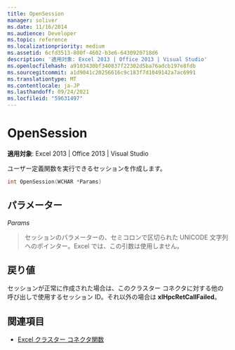 ```yaml
---
title: OpenSession
manager: soliver
ms.date: 11/16/2014
ms.audience: Developer
ms.topic: reference
ms.localizationpriority: medium
ms.assetid: 6cfd3513-800f-4602-b3e6-6430920718d6
description: '適用対象: Excel 2013 | Office 2013 | Visual Studio'
ms.openlocfilehash: a9103430bf340837f22302d5ba76adcb197e8fdb
ms.sourcegitcommit: a1d9041c20256616c9c183f7d1049142a7ac6991
ms.translationtype: MT
ms.contentlocale: ja-JP
ms.lasthandoff: 09/24/2021
ms.locfileid: "59631497"
---
```

# <a name="opensession"></a>OpenSession

**適用対象**: Excel 2013 | Office 2013 | Visual Studio 
  
ユーザー定義関数を実行できるセッションを作成します。
  
```cpp
int OpenSession(WCHAR *Params)
```

## <a name="parameters"></a>パラメーター

_Params_
  
> セッションのパラメーターの、セミコロンで区切られた UNICODE 文字列へのポインター。Excel では、この引数は使用しません。
    
## <a name="return-value"></a>戻り値

セッションが正常に作成された場合は、このクラスター コネクタに対する他の呼び出しで使用するセッション ID。それ以外の場合は **xlHpcRetCallFailed**。
  
## <a name="see-also"></a>関連項目

- [Excel クラスター コネクタ関数](excel-cluster-connector-functions.md)

